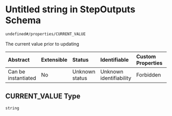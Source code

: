 # Untitled string in StepOutputs Schema

```txt
undefined#/properties/CURRENT_VALUE
```

The current value prior to updating

| Abstract            | Extensible | Status         | Identifiable            | Custom Properties | Additional Properties | Access Restrictions | Defined In                                                                 |
| :------------------ | :--------- | :------------- | :---------------------- | :---------------- | :-------------------- | :------------------ | :------------------------------------------------------------------------- |
| Can be instantiated | No         | Unknown status | Unknown identifiability | Forbidden         | Allowed               | none                | [outputs.schema.json\*](../out/outputs.schema.json "open original schema") |

## CURRENT\_VALUE Type

`string`
